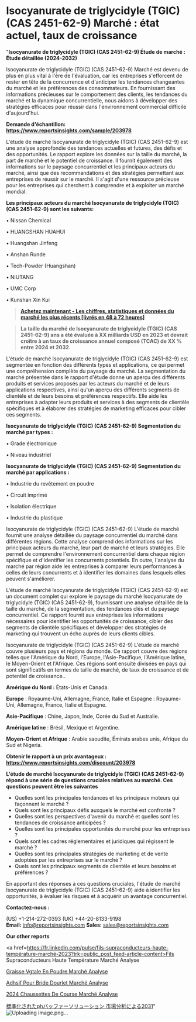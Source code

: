 # Isocyanurate de triglycidyle (TGIC) (CAS 2451-62-9) Marché : état actuel, taux de croissance

"<strong>Isocyanurate de triglycidyle (TGIC) (CAS 2451-62-9) Étude de marché : Étude détaillée (2024-2032)</strong>

Isocyanurate de triglycidyle (TGIC) (CAS 2451-62-9) Marché est devenu de plus en plus vital à l'ère de l'évaluation, car les entreprises s'efforcent de rester en tête de la concurrence et d'anticiper les tendances changeantes du marché et les préférences des consommateurs. En fournissant des informations précieuses sur le comportement des clients, les tendances du marché et la dynamique concurrentielle, nous aidons à développer des stratégies efficaces pour réussir dans l'environnement commercial difficile d'aujourd'hui.

<strong>Demande d'échantillon: <a href=https://www.reportsinsights.com/sample/203978>https://www.reportsinsights.com/sample/203978</a></strong>

L'étude de marché Isocyanurate de triglycidyle (TGIC) (CAS 2451-62-9) est une analyse approfondie des tendances actuelles et futures, des défis et des opportunités. Le rapport explore les données sur la taille du marché, la part de marché et le potentiel de croissance. Il fournit également des informations sur le paysage concurrentiel et les principaux acteurs du marché, ainsi que des recommandations et des stratégies permettant aux entreprises de réussir sur le marché. Il s'agit d'une ressource précieuse pour les entreprises qui cherchent à comprendre et à exploiter un marché mondial.

<strong>Les principaux acteurs du marché Isocyanurate de triglycidyle (TGIC) (CAS 2451-62-9) sont les suivants:</strong>

• Nissan Chemical

• HUANGSHAN HUAHUI

• Huangshan Jinfeng

• Anshan Runde

• Tech-Powder (Huangshan)

• NIUTANG

• UMC Corp

• Kunshan Xin Kui
<blockquote><a href=https://www.reportsinsights.com/buynow/203978><span style=text-decoration: underline;><strong>Achetez maintenant - Les chiffres, statistiques et données du marché les plus récents [livrés en 48 à 72 heures]</strong></span></a></blockquote>
<blockquote><span style=text-decoration: underline;><strong>La taille du marché de Isocyanurate de triglycidyle (TGIC) (CAS 2451-62-9) ans a été évaluée à XX milliards USD en 2023 et devrait croître à un taux de croissance annuel composé (TCAC) de XX % entre 2024 et 2032.</strong></span></blockquote>
L'étude de marché Isocyanurate de triglycidyle (TGIC) (CAS 2451-62-9) est segmentée en fonction des différents types et applications, ce qui permet une compréhension complète du paysage du marché. La segmentation du marché présentée dans le rapport d'étude donne un aperçu des différents produits et services proposés par les acteurs du marché et de leurs applications respectives, ainsi qu'un aperçu des différents segments de clientèle et de leurs besoins et préférences respectifs. Elle aide les entreprises à adapter leurs produits et services à des segments de clientèle spécifiques et à élaborer des stratégies de marketing efficaces pour cibler ces segments.

<strong>Isocyanurate de triglycidyle (TGIC) (CAS 2451-62-9) Segmentation du marché par types :</strong>

• Grade électronique

• Niveau industriel

<strong>Isocyanurate de triglycidyle (TGIC) (CAS 2451-62-9) Segmentation du marché par applications :</strong>

• Industrie du revêtement en poudre

• Circuit imprimé

• Isolation électrique

• Industrie du plastique

Isocyanurate de triglycidyle (TGIC) (CAS 2451-62-9) L'étude de marché fournit une analyse détaillée du paysage concurrentiel du marché dans différentes régions. Cette analyse comprend des informations sur les principaux acteurs du marché, leur part de marché et leurs stratégies. Elle permet de comprendre l'environnement concurrentiel dans chaque région spécifique et d'identifier les concurrents potentiels. En outre, l'analyse du marché par région aide les entreprises à comparer leurs performances à celles de leurs concurrents et à identifier les domaines dans lesquels elles peuvent s'améliorer.

L'étude de marché Isocyanurate de triglycidyle (TGIC) (CAS 2451-62-9) est un document complet qui explore le paysage du marché Isocyanurate de triglycidyle (TGIC) (CAS 2451-62-9), fournissant une analyse détaillée de la taille du marché, de la segmentation, des tendances clés et du paysage concurrentiel. Ce rapport fournit aux entreprises les informations nécessaires pour identifier les opportunités de croissance, cibler des segments de clientèle spécifiques et développer des stratégies de marketing qui trouvent un écho auprès de leurs clients cibles.

Isocyanurate de triglycidyle (TGIC) (CAS 2451-62-9) L'étude de marché couvre plusieurs pays et régions du monde. Ce rapport couvre des régions telles que l'Amérique du Nord, l'Europe, l'Asie-Pacifique, l'Amérique latine, le Moyen-Orient et l'Afrique. Ces régions sont ensuite divisées en pays qui sont significatifs en termes de taille de marché, de taux de croissance et de potentiel de croissance..

<strong>Amérique du Nord :</strong> États-Unis et Canada.

<strong>Europe</strong> : Royaume-Uni, Allemagne, France, Italie et Espagne : Royaume-Uni, Allemagne, France, Italie et Espagne.

<strong>Asie-Pacifique</strong> : Chine, Japon, Inde, Corée du Sud et Australie.

<strong>Amérique latine</strong> : Brésil, Mexique et Argentine.

<strong>Moyen-Orient et Afrique</strong> : Arabie saoudite, Émirats arabes unis, Afrique du Sud et Nigeria.

<strong>Obtenir le rapport à un prix avantageux : <a href=https://www.reportsinsights.com/discount/203978>https://www.reportsinsights.com/discount/203978</a></strong>

<strong>L'étude de marché Isocyanurate de triglycidyle (TGIC) (CAS 2451-62-9) répond à une série de questions cruciales relatives au marché. Ces questions peuvent être les suivantes</strong>
<ul>
  <li>Quelles sont les principales tendances et les principaux moteurs qui façonnent le marché ?</li>
  <li>Quels sont les principaux défis auxquels le marché est confronté ?</li>
  <li>Quelles sont les perspectives d'avenir du marché et quelles sont les tendances de croissance anticipées ?</li>
  <li>Quelles sont les principales opportunités du marché pour les entreprises ?</li>
  <li>Quels sont les cadres réglementaires et juridiques qui régissent le marché ?</li>
  <li>Quelles sont les principales stratégies de marketing et de vente adoptées par les entreprises sur le marché ?</li>
  <li>Quels sont les principaux segments de clientèle et leurs besoins et préférences ?</li>
</ul>
En apportant des réponses à ces questions cruciales, l'étude de marché Isocyanurate de triglycidyle (TGIC) (CAS 2451-62-9) aide à identifier les opportunités, à évaluer les risques et à acquérir un avantage concurrentiel.

<strong>Contactez-nous :</strong>

(US) +1-214-272-0393
(UK) +44-20-8133-9198
<strong>Email:</strong> <a>info@reportsinsights.com</a>
<strong>Sales:</strong> <a>sales@reportsinsights.com</a>

<strong>Our other reports</strong>

<a href=https://fr.linkedin.com/pulse/fils-supraconducteurs-haute-température-marché-2023?trk=public_post_feed-article-content>Fils Supraconducteurs Haute Température Marché Analyse</a>

<a href=https://www.linkedin.com/pulse/graisse-v%C3%A9g%C3%A9tale-en-poudre-march%C3%A9-tendance-et-mgzdf/>Graisse Vgtale En Poudre Marché Analyse</a>

<a href=https://www.linkedin.com/pulse/adh%C3%A9sif-pour-bride-dourlet-march%C3%A9-tendance-tyuef/>Adhsif Pour Bride Dourlet Marché Analyse</a>

<a href=https://www.linkedin.com/pulse/2024-chaussettes-de-course-march%C3%A9-segmentation-omz7c/>2024 Chaussettes De Course Marché Analyse</a>

<a href=https://www.linkedin.com/pulse/標準化されたphバッファーソリューション-市場2023完全な地域分析-business-wisdom-research-24-1f/>標準化されたphバッファーソリューション 市場分析による2031</a>"
![Uploading image.png…]()
